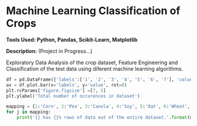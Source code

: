 # Machine Learning Classification of Crops
**Tools Used: Python, Pandas, Scikit-Learn, Matplotlib**

**Description:** 
(Project in Progress...)

Exploratory Data Analysis of the crop dataset, Feature Engineering and Classification of the test data using diferent machine learning algorithms.
```python
df = pd.DataFrame({'labels':['1', '2', '3', '4', '5', '6', '7'], 'value':[len(data[data['label']==n+1]) for n in range(data['label'].nunique())]})
ax = df.plot.bar(x='labels', y='value', rot=0)
plt.rcParams['figure.figsize'] =[7, 5]
plt.ylabel('Total number of occurences in dataset')

mapping = {1:'Corn', 2:'Pea', 3:'Canola', 4:'Soy', 5:'Oat', 6:'Wheat', 7:'Broadleaf'           
for j in mapping:
    print('{} has {}% rows of data out of the entire dataset.'.format(mapping[j], round(len(data[data['label']==j])/(len(data))*100, 2)))

```
